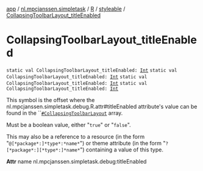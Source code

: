 [app](../../../index.md) / [nl.mpcjanssen.simpletask](../../index.md) / [R](../index.md) / [styleable](index.md) / [CollapsingToolbarLayout_titleEnabled](.)

# CollapsingToolbarLayout_titleEnabled

`static val CollapsingToolbarLayout_titleEnabled: `[`Int`](https://kotlinlang.org/api/latest/jvm/stdlib/kotlin/-int/index.html)
`static val CollapsingToolbarLayout_titleEnabled: `[`Int`](https://kotlinlang.org/api/latest/jvm/stdlib/kotlin/-int/index.html)
`static val CollapsingToolbarLayout_titleEnabled: `[`Int`](https://kotlinlang.org/api/latest/jvm/stdlib/kotlin/-int/index.html)
`static val CollapsingToolbarLayout_titleEnabled: `[`Int`](https://kotlinlang.org/api/latest/jvm/stdlib/kotlin/-int/index.html)

This symbol is the offset where the nl.mpcjanssen.simpletask.debug.R.attr#titleEnabled attribute's value can be found in the ``[`#CollapsingToolbarLayout`](-collapsing-toolbar-layout.md) array.

Must be a boolean value, either "`true`" or "`false`".

This may also be a reference to a resource (in the form "`@[*package*:]*type*:*name*`") or theme attribute (in the form "`?[*package*:][*type*:]*name*`") containing a value of this type.

**Attr**
name nl.mpcjanssen.simpletask.debug:titleEnabled

